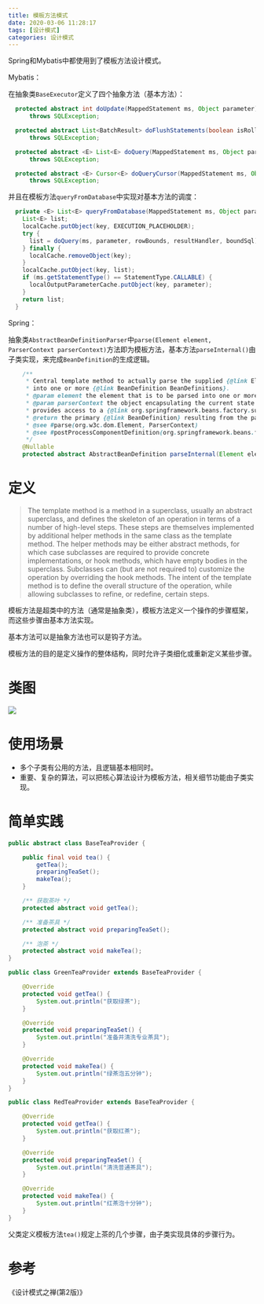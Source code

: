```yaml
---
title: 模板方法模式
date: 2020-03-06 11:28:17
tags: [设计模式]
categories: 设计模式
---
```


Spring和Mybatis中都使用到了模板方法设计模式。

Mybatis：

在抽象类`BaseExecutor`定义了四个抽象方法（基本方法）：

```java
  protected abstract int doUpdate(MappedStatement ms, Object parameter)
      throws SQLException;

  protected abstract List<BatchResult> doFlushStatements(boolean isRollback)
      throws SQLException;

  protected abstract <E> List<E> doQuery(MappedStatement ms, Object parameter, RowBounds rowBounds, ResultHandler resultHandler, BoundSql boundSql)
      throws SQLException;

  protected abstract <E> Cursor<E> doQueryCursor(MappedStatement ms, Object parameter, RowBounds rowBounds, BoundSql boundSql)
      throws SQLException;
```

并且在模板方法`queryFromDatabase`中实现对基本方法的调度：

```java
  private <E> List<E> queryFromDatabase(MappedStatement ms, Object parameter, RowBounds rowBounds, ResultHandler resultHandler, CacheKey key, BoundSql boundSql) throws SQLException {
    List<E> list;
    localCache.putObject(key, EXECUTION_PLACEHOLDER);
    try {
      list = doQuery(ms, parameter, rowBounds, resultHandler, boundSql);
    } finally {
      localCache.removeObject(key);
    }
    localCache.putObject(key, list);
    if (ms.getStatementType() == StatementType.CALLABLE) {
      localOutputParameterCache.putObject(key, parameter);
    }
    return list;
  }
```

Spring：

抽象类`AbstractBeanDefinitionParser`中`parse(Element element, ParserContext parserContext)`方法即为模板方法，基本方法`parseInternal()`由子类实现，来完成`BeanDefinition`的生成逻辑。

```java
	/**
	 * Central template method to actually parse the supplied {@link Element}
	 * into one or more {@link BeanDefinition BeanDefinitions}.
	 * @param element the element that is to be parsed into one or more {@link BeanDefinition BeanDefinitions}
	 * @param parserContext the object encapsulating the current state of the parsing process;
	 * provides access to a {@link org.springframework.beans.factory.support.BeanDefinitionRegistry}
	 * @return the primary {@link BeanDefinition} resulting from the parsing of the supplied {@link Element}
	 * @see #parse(org.w3c.dom.Element, ParserContext)
	 * @see #postProcessComponentDefinition(org.springframework.beans.factory.parsing.BeanComponentDefinition)
	 */
	@Nullable
	protected abstract AbstractBeanDefinition parseInternal(Element element, ParserContext parserContext);
```

# 定义

> The template method is a method in a superclass, usually an abstract superclass, and defines the skeleton of an operation in terms of a number of high-level steps. These steps are themselves implemented by additional helper methods in the same class as the template method.  The helper methods may be either abstract methods, for which case subclasses are required to provide concrete implementations, or hook methods, which have empty bodies in the superclass. Subclasses can (but are not required to) customize the operation by overriding the hook methods. The intent of the template method is to define the overall structure of the operation, while allowing subclasses to refine, or redefine, certain steps.

模板方法是超类中的方法（通常是抽象类），模板方法定义一个操作的步骤框架，而这些步骤由基本方法实现。

基本方法可以是抽象方法也可以是钩子方法。

模板方法的目的是定义操作的整体结构，同时允许子类细化或重新定义某些步骤。

# 类图

![](image-20200309104817539.png)

# 使用场景

- 多个子类有公用的方法，且逻辑基本相同时。
- 重要、复杂的算法，可以把核心算法设计为模板方法，相关细节功能由子类实现。

# 简单实践

```java
public abstract class BaseTeaProvider {

    public final void tea() {
        getTea();
        preparingTeaSet();
        makeTea();
    }

    /** 获取茶叶 */
    protected abstract void getTea();

    /** 准备茶具 */
    protected abstract void preparingTeaSet();

    /** 泡茶 */
    protected abstract void makeTea();
}
```

```java
public class GreenTeaProvider extends BaseTeaProvider {

    @Override
    protected void getTea() {
        System.out.println("获取绿茶");
    }

    @Override
    protected void preparingTeaSet() {
        System.out.println("准备并清洗专业茶具");
    }

    @Override
    protected void makeTea() {
        System.out.println("绿茶泡五分钟");
    }
}
```

```java
public class RedTeaProvider extends BaseTeaProvider {

    @Override
    protected void getTea() {
        System.out.println("获取红茶");
    }

    @Override
    protected void preparingTeaSet() {
        System.out.println("清洗普通茶具");
    }

    @Override
    protected void makeTea() {
        System.out.println("红茶泡十分钟");
    }
}
```

父类定义模板方法`tea()`规定上茶的几个步骤，由子类实现具体的步骤行为。

# 参考

《设计模式之禅(第2版)》

